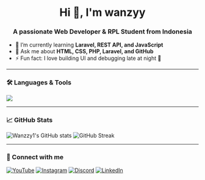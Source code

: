 <h1 align="center">Hi 👋, I'm wanzyy</h1>
<h3 align="center">A passionate Web Developer & RPL Student from Indonesia</h3>

- 🌱 I’m currently learning **Laravel, REST API, and JavaScript**
- 💬 Ask me about **HTML, CSS, PHP, Laravel, and GitHub**
- ⚡ Fun fact: I love building UI and debugging late at night 🌙

---

### 🛠️ Languages & Tools
<p align="left">
  <img src="https://skillicons.dev/icons?i=html,css,js,php,laravel,vscode,figma,github" />
</p>

---

### 📈 GitHub Stats
<p align="left">
  <img src="https://github-readme-stats.vercel.app/api?username=Wanzzy1&show_icons=true&theme=tokyonight" alt="Wanzzy1's GitHub stats" />
  <img src="https://github-readme-streak-stats.herokuapp.com?user=Wanzzy1&theme=tokyonight" alt="GitHub Streak" />
</p>

---

### 🔗 Connect with me
[![YouTube](https://img.shields.io/badge/YouTube-red?style=for-the-badge&logo=youtube)](https://youtube.com/)
[![Instagram](https://img.shields.io/badge/Instagram-pink?style=for-the-badge&logo=instagram)](https://instagram.com/)
[![Discord](https://img.shields.io/badge/Discord-blue?style=for-the-badge&logo=discord)](https://discord.com/)
[![LinkedIn](https://img.shields.io/badge/LinkedIn-blue?style=for-the-badge&logo=linkedin)](https://linkedin.com/)
